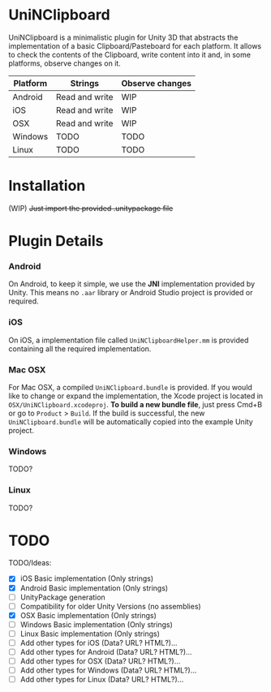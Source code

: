 # UniNClipboard
UniNClipboard is a minimalistic plugin for Unity 3D that abstracts the implementation of a basic Clipboard/Pasteboard for each platform. It allows to check the contents of the Clipboard, write content into it and, in some platforms, observe changes on it.

| Platform     | Strings            | Observe changes     |
|----------    |----------------    |-----------------    |
| Android      | Read and write     | WIP                |
| iOS          | Read and write     | WIP                |
| OSX          | Read and write     | WIP                |
| Windows   | TODO              | TODO                |
| Linux     | TODO               | TODO                |

# Installation
(WIP) ~~Just import the provided .unitypackage file~~

# Plugin Details
### Android
On Android, to keep it simple, we use the **JNI** implementation provided by Unity. This means no `.aar` library or Android Studio project is provided or required.
### iOS
On iOS, a implementation file called `UniNClipboardHelper.mm` is provided containing all the required implementation.
### Mac OSX
For Mac OSX, a compiled `UniNClipboard.bundle` is provided. If you would like to change or expand the implementation, the Xcode project is located in `OSX/UniNClipboard.xcodeproj`.
**To build a new bundle file**, just press Cmd+B or go to `Product` > `Build`. If the build is successful, the new `UniNClipboard.bundle` will be automatically copied into the example Unity project.

### Windows
TODO?

### Linux
TODO?


# TODO
TODO/Ideas:

- [x] iOS Basic implementation (Only strings)
- [x] Android Basic implementation (Only strings)
- [ ] UnityPackage generation
- [ ] Compatibility for older Unity Versions (no assemblies)
- [x] OSX Basic implementation (Only strings)
- [ ] Windows Basic implementation (Only strings)
- [ ] Linux Basic implementation (Only strings)
- [ ] Add other types for iOS (Data? URL? HTML?)...
- [ ] Add other types for Android (Data? URL? HTML?)...
- [ ] Add other types for OSX (Data? URL? HTML?)...
- [ ] Add other types for Windows (Data? URL? HTML?)...
- [ ] Add other types for Linux (Data? URL? HTML?)...
